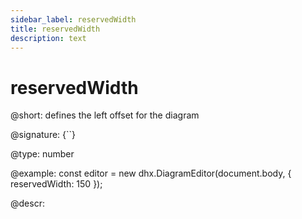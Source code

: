 ```yaml
---
sidebar_label: reservedWidth
title: reservedWidth
description: text
---
```


# reservedWidth

@short: defines the left offset for the diagram

@signature: {``}

@type: number

@example:
const editor = new dhx.DiagramEditor(document.body, {
    reservedWidth: 150
});

@descr:
